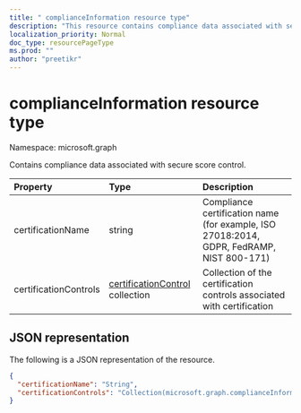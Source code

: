 ```yaml
---
title: " complianceInformation resource type"
description: "This resource contains compliance data associated with secure score control."
localization_priority: Normal
doc_type: resourcePageType
ms.prod: ""
author: "preetikr"
---
```


#  complianceInformation resource type

Namespace: microsoft.graph

Contains compliance data associated with secure score control.

|Property |Type |Description |
|:--|:--|:--|
|certificationName | string | Compliance certification name (for example, ISO 27018:2014, GDPR, FedRAMP, NIST 800-171) |
|certificationControls | [certificationControl](certificationcontrol.md) collection | Collection of the certification controls associated with certification |

## JSON representation

The following is a JSON representation of the resource.

<!-- {
  "blockType": "resource",
  "optionalProperties": [

  ],
  "@odata.type": "microsoft.graph.complianceInformation"
}-->

```json
{
  "certificationName": "String",
  "certificationControls": "Collection(microsoft.graph.complianceInformation)"
}

```


<!-- {
  "type": "#page.annotation",
  "description": "complianceInformation resource",
  "keywords": "",
  "section": "documentation",
  "tocPath": ""
}-->


